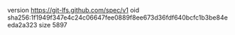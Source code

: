 version https://git-lfs.github.com/spec/v1
oid sha256:1f1949f347e4c24c06647fee0889f8ee673d36fdf640bcfc1b3be84eeda2a323
size 5897
